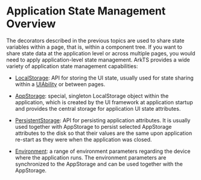 # Application State Management Overview


The decorators described in the previous topics are used to share state variables within a page, that is, within a component tree. If you want to share state data at the application level or across multiple pages, you would need to apply application-level state management. ArkTS provides a wide variety of application state management capabilities:


- [LocalStorage](arkts-localstorage.md): API for storing the UI state, usually used for state sharing within a [UIAbility](https://gitee.com/openharmony/docs/blob/master/en/application-dev/reference/apis/js-apis-app-ability-uiAbility.md) or between pages.

- [AppStorage](arkts-appstorage.md): special, singleton LocalStorage object within the application, which is created by the UI framework at application startup and provides the central storage for application UI state attributes.

- [PersistentStorage](arkts-persiststorage.md): API for persisting application attributes. It is usually used together with AppStorage to persist selected AppStorage attributes to the disk so that their values are the same upon application re-start as they were when the application was closed.

- [Environment](arkts-environment.md): a range of environment parameters regarding the device where the application runs. The environment parameters are synchronized to the AppStorage and can be used together with the AppStorage.
